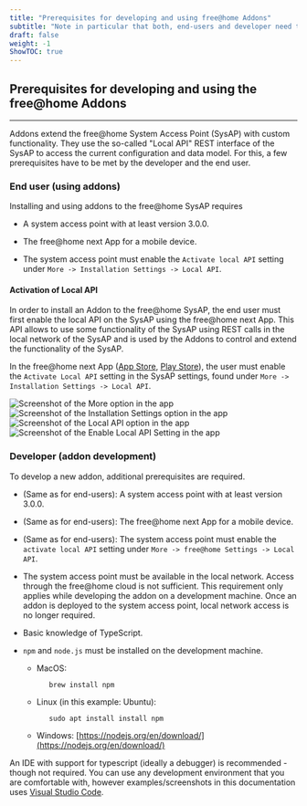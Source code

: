 ```yaml
---
title: "Prerequisites for developing and using free@home Addons"
subtitle: "Note in particular that both, end-users and developer need to activate the local-API on their System Access Point prior to using addons."
draft: false
weight: -1
ShowTOC: true
---
```


## Prerequisites for developing and using the free@home Addons

------------------------------------------------------------------------

Addons extend the free@home System Access Point (SysAP) with custom functionality. They use the
so-called "Local API" REST interface of the SysAP to access the current configuration and data
model.
For this, a few prerequisites have to be met by the developer and the end user.

### End user (using addons)

Installing and using addons to the free@home SysAP requires

- A system access point with at least version 3.0.0.

- The free@home next App for a mobile device.

- The system access point must enable the `Activate local API` setting under
  `More -> Installation Settings -> Local API`.

#### Activation of Local API

In order to install an Addon to the free@home SysAP, the end user must first enable the local API
on the SysAP using the free@home next App. This API allows to use some functionality of the SysAP
using REST calls in the local network of the SysAP and is used by the Addons to control and extend
the functionality of the SysAP.

In the free@home next App
([App Store](https://apps.apple.com/de/app/busch-free-home-next/id1501808668),
[Play Store](https://apps.apple.com/de/app/busch-free-home-next/id1501808668)), the user must
enable the `Activate Local API` setting in the SysAP settings,
found under `More -> Installation Settings -> Local API`.

![Screenshot of the More option in the app](enable_local_api_1.jpg "Enable Local API step 1: Open More page in the app")
![Screenshot of the Installation Settings option in the app](enable_local_api_2.jpg "Enable Local API step 2: Open Installation Settings in the app")
![Screenshot of the Local API option in the app](enable_local_api_3.jpg "Enable Local API step 3: Local API option in the app")
![Screenshot of the Enable Local API Setting in the app](enable_local_api_4.jpg "Enable Local API step 4: Enable Local API setting in the app")

### Developer (addon development)

To develop a new addon, additional prerequisites are required.

- (Same as for end-users): A system access point with at least version 3.0.0.

- (Same as for end-users): The free@home next App for a mobile device.

- (Same as for end-users): The system access point must enable the `activate local API` setting
  under `More -> free@home Settings -> Local API`.

- The system access point must be available in the local network. Access through the free@home cloud
  is not sufficient. This requirement only applies while developing the addon on a development
  machine. Once an addon is deployed to the system access point, local network access is no longer
  required.

- Basic knowledge of TypeScript.

- `npm` and `node.js` must be installed on the development machine.

  - MacOS:

    ```shell
       brew install npm
    ```

  - Linux (in this example: Ubuntu):

    ```shell
       sudo apt install install npm
    ```

  - Windows: [https://nodejs.org/en/download/](https://nodejs.org/en/download/)

An IDE with support for typescript (ideally a debugger) is recommended - though not required. You
can use any development environment that you are comfortable with, however examples/screenshots in
this documentation uses [Visual Studio Code](https://code.visualstudio.com/).
